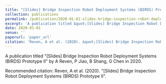 ```yaml
---
title: "[Slides] Bridge Inspection Robot Deployment Systems (BIRDS) Prototype II"
collection: publications
permalink: /publication/2020-01-01-slides-bridge-inspection-robot-deployment-systems-birds-p
excerpt: 'A publication titled &quot;[Slides] Bridge Inspection Robot Deployment Systems (BIRDS) Prototype II&quot; by A Reven, P Jiao, B Shang, G Chen in 2020.'
date: 2020-01-01
venue: ''
paperurl: 'paper_url'
citation: 'Reven, A et al. (2020). &quot;[Slides] Bridge Inspection Robot Deployment Systems (BIRDS) Prototype II&quot;.'
---
```



A publication titled &quot;[Slides] Bridge Inspection Robot Deployment Systems (BIRDS) Prototype II&quot; by A Reven, P Jiao, B Shang, G Chen in 2020.

Recommended citation: Reven, A et al. (2020). "[Slides] Bridge Inspection Robot Deployment Systems (BIRDS) Prototype II".
